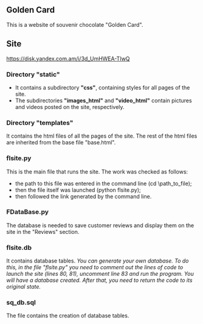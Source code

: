 ## Golden Card
This is a website of souvenir chocolate "Golden Card".

## Site
https://disk.yandex.com.am/i/3d_UmHWEA-TIwQ

### Directory "static" 
- It contains a subdirectory **"css"**, containing styles for all pages of the site.
- The subdirectories **"images_html"** and **"video_html"** contain pictures and videos posted on the site, respectively.

### Directory "templates"
It contains the html files of all the pages of the site. 
The rest of the html files are inherited from the base file "base.html".

### flsite.py
This is the main file that runs the site. The work was checked as follows:
- the path to this file was entered in the command line (cd \path_to_file);
- then the file itself was launched (python flsite.py);
- then followed the link generated by the command line.

### FDataBase.py
The database is needed to save customer reviews and display them on the site in the "Reviews" section.

### flsite.db
It contains database tables. 
*You can generate your own database. To do this, in the file "flsite.py" you need to comment out the lines of code to launch the site (lines 80, 81), uncomment line 83 and run the program. You will have a database created. After that, you need to return the code to its original state.*

### sq_db.sql
The file contains the creation of database tables.



